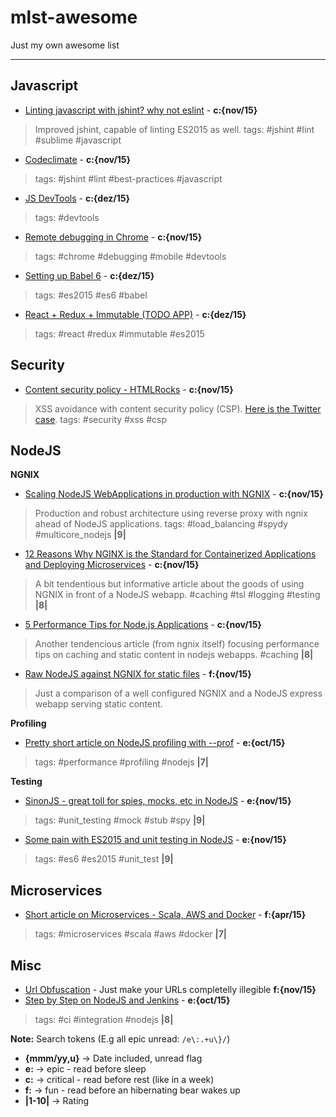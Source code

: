 mlst-awesome
===================
Just my own awesome list

----------


Javascript
-------------
- [Linting javascript with jshint? why not eslint](http://eslint.org/) - **c:{nov/15}**
 > Improved jshint, capable of linting ES2015 as well. tags: #jshint #lint #sublime #javascript

- [Codeclimate](https://github.com/codeclimate/codeclimate) - **c:{nov/15}**
 > tags: #jshint #lint #best-practices #javascript

- [JS DevTools](https://medium.com/javascript-scene/must-see-javascript-dev-tools-that-put-other-dev-tools-to-shame-aca6d3e3d925#.ma642rs7p) - **c:{dez/15}**
 > tags: #devtools 



- [Remote debugging in Chrome](https://developer.chrome.com/devtools/docs/remote-debugging) - **c:{nov/15}**
 > tags: #chrome #debugging #mobile #devtools

- [Setting up Babel 6](http://www.2ality.com/2015/11/configuring-babel6.html?utm_source=javascriptweekly&utm_medium=email) - **c:{dez/15}**
 > tags: #es2015 #es6 #babel

- [React + Redux + Immutable (TODO APP)](http://www.sitepoint.com/how-to-build-a-todo-app-using-react-redux-and-immutable-js/?utm_source=javascriptweekly&utm_medium=email) - **c:{dez/15}**
 > tags: #react #redux #immutable #es2015


Security
-------------
- [Content security policy - HTMLRocks](http://www.html5rocks.com/en/tutorials/security/content-security-policy/) - **c:{nov/15}**
 > XSS avoidance with content security policy (CSP). [Here is the Twitter case](https://blog.twitter.com/2011/improving-browser-security-with-csp). tags: #security #xss #csp



NodeJS
-------------

**NGNIX**

- [Scaling NodeJS WebApplications in production with NGNIX](http://cjihrig.com/blog/scaling-node-js-applications/) - **c:{nov/15}**
 > Production and robust architecture using reverse proxy with ngnix ahead of NodeJS applications. tags: #load_balancing #spydy #multicore_nodejs **|9|**
- [12 Reasons Why NGINX is the Standard for Containerized Applications and Deploying Microservices](https://www.nginx.com/blog/12-reasons-why-nginx-is-the-standard-for-containerized-applications-and-deploying-microservices/#gs.rcOL63s) - **c:{nov/15}** 
> A bit tendentious but informative article about the goods of using NGNIX in front of a NodeJS webapp. #caching #tsl #logging #testing **|8|**
- [5 Performance Tips for Node.js Applications](https://www.nginx.com/blog/5-performance-tips-for-node-js-applications/?utm_source=nodeweekly&utm_medium=email#gs.xuTJR5s) - **c:{nov/15}** 
> Another tendencious article (from ngnix itself) focusing performance tips on caching and static content in nodejs webapps. #caching **|8|**
- [Raw NodeJS against NGNIX for static files](http://stackoverflow.com/questions/9967887/node-js-itself-or-nginx-frontend-for-serving-static-files) - **f:{nov/15}** 
> Just a comparison of a well configured NGNIX and a NodeJS express webapp serving static content.

**Profiling**
- [Pretty short article on NodeJS profiling with --prof](https://developer.atlassian.com/blog/2015/10/profiling-node-apps/?utm_source=nodeweekly&utm_medium=email) - **e:{oct/15}** 
> tags: #performance #profiling #nodejs **|7|**


**Testing**

- [SinonJS - great toll for spies, mocks, etc in NodeJS](http://sinonjs.org/) - **e:{nov/15}** 
> tags: #unit_testing #mock #stub #spy **|9|**
- [Some pain with ES2015 and unit testing in NodeJS](http://www.technology-ebay.de/the-teams/mobile-de/blog/nodejs-es6-war-story-2?utm_source=nodeweekly&utm_medium=email) - **e:{nov/15}** 
> tags: #es6 #es2015 #unit_test **|9|**

Microservices
-------------
- [Short article on Microservices - Scala, AWS and Docker](http://www.infoq.com/news/2015/04/scaling-microservices-gilt) - **f:{apr/15}** 
> tags: #microservices #scala #aws #docker **|7|**


Misc
-------------
- [Url Obfuscation](http://www.pc-help.org/obscure.htm) - Just make your URLs completelly illegible **f:{nov/15}** 
- [Step by Step on NodeJS and Jenkins](https://strongloop.com/strongblog/roll-your-own-node-js-ci-server-with-jenkins-part-1/) - **e:{oct/15}** 
> tags: #ci #integration #nodejs **|8|**






**Note:** Search tokens (E.g all epic unread: `/e\:.+u\}/`)
- **{mmm/yy,u}** -> Date included, unread flag
- **e:** -> epic - read before sleep
- **c:** -> critical - read before rest (like in a week)
- **f:** -> fun - read before an hibernating bear wakes up
- **|1-10|** -> Rating
